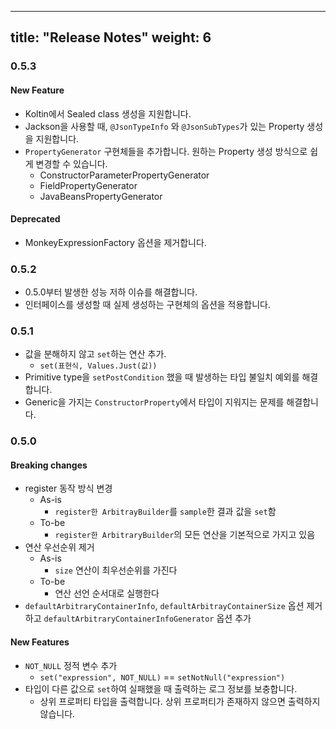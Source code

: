 
---
title: "Release Notes"
weight: 6
---
### 0.5.3
#### New Feature
* Koltin에서 Sealed class 생성을 지원합니다.
* Jackson을 사용할 때, `@JsonTypeInfo` 와 `@JsonSubTypes`가 있는 Property 생성을 지원합니다.
* `PropertyGenerator` 구현체들을 추가합니다. 원하는 Property 생성 방식으로 쉽게 변경할 수 있습니다.
  * ConstructorParameterPropertyGenerator
  * FieldPropertyGenerator
  * JavaBeansPropertyGenerator

#### Deprecated
* MonkeyExpressionFactory 옵션을 제거합니다.

### 0.5.2
* 0.5.0부터 발생한 성능 저하 이슈를 해결합니다.
* 인터페이스를 생성할 때 실제 생성하는 구현체의 옵션을 적용합니다.

### 0.5.1
- 값을 분해하지 않고 `set`하는 연산 추가. 
  - `set(표현식, Values.Just(값))`
- Primitive type을 `setPostCondition` 했을 때 발생하는 타입 불일치 예외를 해결합니다.
- Generic을 가지는 `ConstructorProperty`에서 타입이 지워지는 문제를 해결합니다.

### 0.5.0
#### Breaking changes
- register 동작 방식 변경
  - As-is
    - `register한 ArbitrayBuilder`를 `sample`한 결과 값을 `set`함
  - To-be
    - `register한 ArbitraryBuilder`의 모든 연산을 기본적으로 가지고 있음
- 연산 우선순위 제거
  - As-is
    - `size` 연산이 최우선순위를 가진다
  - To-be
    - 연산 선언 순서대로 실행한다
- `defaultArbitraryContainerInfo`, `defaultArbitrayContainerSize` 옵션 제거하고 `defaultArbitraryContainerInfoGenerator` 옵션 추가

#### New Features
- `NOT_NULL` 정적 변수 추가
  - `set("expression", NOT_NULL)` == `setNotNull("expression")`
- 타입이 다른 값으로 `set`하여 실패했을 때 출력하는 로그 정보를 보충합니다.
  - 상위 프로퍼티 타입을 출력합니다. 상위 프로퍼티가 존재하지 않으면 출력하지 않습니다.
